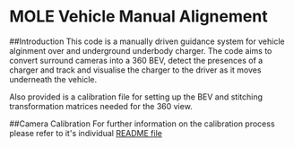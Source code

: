 # MOLE Vehicle Manual Alignement
##Introduction
This code is a manually driven guidance system for vehicle alginment over and underground underbody charger.
The code aims to convert surround cameras into a 360 BEV, detect the presences of a charger and track and visualise the charger to the driver as it moves underneath the vehicle. 

Also provided is a calibration file for setting up the BEV and stitching transformation matrices needed for the 360 view. 


##Camera Calibration
For further information on the calibration process please refer to it's individual [README file](https://github.com/rburridge92/MOLE_vehicle_manual_alignment/tree/main/src/BEV_Calibration)
